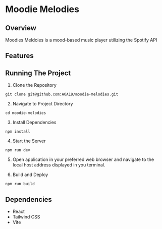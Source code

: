 # Moodie Melodies 

## Overview
Moodies Meldoies is a mood-based music player utilizing the Spotify API

## Features

## Running The Project 

1. Clone the Repository

```
git clone git@github.com:AOA19/moodie-melodies.git
```

2. Navigate to Project Directory 

```
cd moodie-melodies
```

3. Install Dependencies

```
npm install
```

4. Start the Server

```
npm run dev
```

5. Open application in your preferred web browser and navigate to the local host address displayed in you terminal.


6. Build and Deploy

```
npm run build
```

## Dependencies
- React
- Tailwind CSS
- Vite







